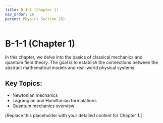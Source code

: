 ```yaml
---
title: B-1-1 (Chapter 1)
nav_order: 16
parent: Physics Section (B)
---
```


# B-1-1 (Chapter 1)

In this chapter, we delve into the basics of classical mechanics and quantum field theory. The goal is to establish the connections between the abstract mathematical models and real-world physical systems.

## Key Topics:
- Newtonian mechanics
- Lagrangian and Hamiltonian formulations
- Quantum mechanics overview

[Replace this placeholder with your detailed content for Chapter 1.]
